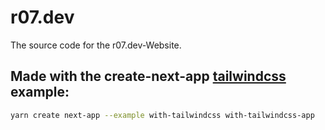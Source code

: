 # r07.dev

The source code for the r07.dev-Website. 

## Made with the create-next-app [tailwindcss](https://tailwindcss.com) example:
```bash
yarn create next-app --example with-tailwindcss with-tailwindcss-app
```
